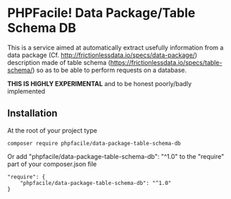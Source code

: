 PHPFacile! Data Package/Table Schema DB
==================

This is a service aimed at automatically extract usefully information from a data package (Cf. http://frictionlessdata.io/specs/data-package/) description made of table schema (https://frictionlessdata.io/specs/table-schema/) so as to be able to perform requests on a database.

__THIS IS HIGHLY EXPERIMENTAL__ and to be honest poorly/badly implemented

Installation
-----
At the root of your project type
```
composer require phpfacile/data-package-table-schema-db
```
Or add "phpfacile/data-package-table-schema-db": "^1.0" to the "require" part of your composer.json file
```composer
"require": {
    "phpfacile/data-package-table-schema-db": "^1.0"
}
```
